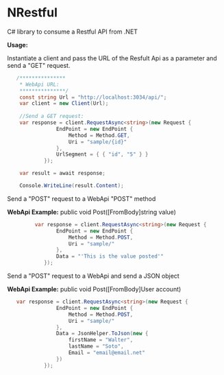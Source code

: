 # NRestful
C# library to consume a Restful API from .NET

**Usage:**

Instantiate a client and pass the URL of the Resfult Api as a parameter and send a "GET" request.
```cs
   /***************
    * WebApi URL:
    ***************/
    const string Url = "http://localhost:3034/api/";
    var client = new Client(Url);
    
    //Send a GET request:
    var response = client.RequestAsync<string>(new Request {
                EndPoint = new EndPoint {
                    Method = Method.GET,
                    Uri = "sample/{id}"
                },
                UrlSegment = { { "id", "5" } }
            });

    var result = await response;

    Console.WriteLine(result.Content);
```

Send a "POST" request to a WebApi "POST" method

**WebApi Example:** public void Post([FromBody]string value)

```cs
         var response = client.RequestAsync<string>(new Request {
                EndPoint = new EndPoint {
                    Method = Method.POST,
                    Uri = "sample/"
                },
                Data = "'This is the value posted'"
            });
```

Send a "POST" request to a WebApi and send a JSON object

**WebApi Example:** public void Post([FromBody]User account)
```cs
   var response = client.RequestAsync<string>(new Request {
                EndPoint = new EndPoint {
                    Method = Method.POST,
                    Uri = "sample/"
                },
                Data = JsonHelper.ToJson(new {
                    firstName = "Walter",
                    lastName = "Soto",
                    Email = "email@email.net"
                })
            });
```




